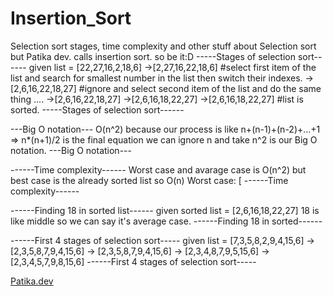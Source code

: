 # Insertion_Sort
Selection sort stages, time complexity and other stuff about Selection sort but Patika dev. calls insertion sort. so be it:D
-----Stages of selection sort------
given list = [22,27,16,2,18,6]
->[2,27,16,22,18,6] #select first item of the list and search for smallest number in the list then switch their indexes.
->[2,6,16,22,18,27] #ignore and select second item of the list and do the same thing ....
->[2,6,16,22,18,27]
->[2,6,16,18,22,27]
->[2,6,16,18,22,27] #list is sorted.
-----Stages of selection sort------

---Big O notation---
O(n^2) because our process is like n+(n-1)+(n-2)+...+1 => n*(n+1)/2 is the final equation we can ignore n and take n^2 is our Big O notation.
---Big O notation---

------Time complexity------
Worst case and avarage case is O(n^2) but best case is the already sorted list so O(n)
Worst case: [
------Time complexity------

------Finding 18 in sorted list------
given sorted list = [2,6,16,18,22,27]
18 is like middle so we can say it's average case.
------Finding 18 in sorted------

------First 4 stages of selection sort-----
given list = [7,3,5,8,2,9,4,15,6]
-> [2,3,5,8,7,9,4,15,6]
-> [2,3,5,8,7,9,4,15,6]
-> [2,3,4,8,7,9,5,15,6]
-> [2,3,4,5,7,9,8,15,6]
------First 4 stages of selection sort-----

[Patika.dev](https://www.patika.dev/tr) 
